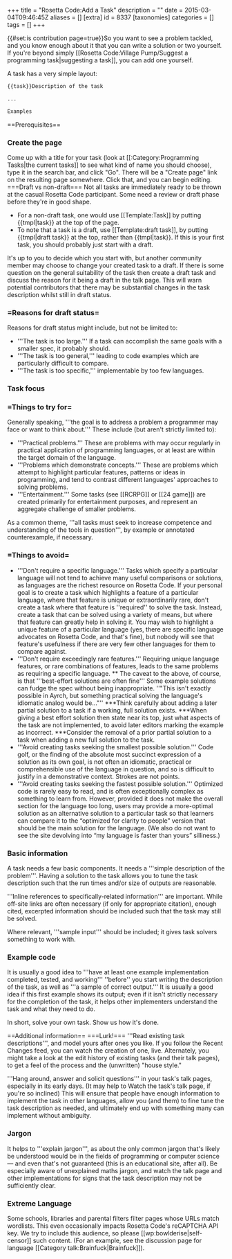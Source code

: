 +++
title = "Rosetta Code:Add a Task"
description = ""
date = 2015-03-04T09:46:45Z
aliases = []
[extra]
id = 8337
[taxonomies]
categories = []
tags = []
+++

{{#set:is contribution page=true}}<!-- prologue. Feel free to help fill this page out; you guys tend to refine this more than I do. This is (currently) mostly a brain dump of my general lines of preference embedded in a structured outline.-->So you want to see a problem tackled, and you know enough about it that you can write a solution or two yourself. If you're beyond simply [[Rosetta Code:Village Pump/Suggest a programming task|suggesting a task]], you can add one yourself.

A task has a very simple layout:

```txt
{{task}}Description of the task

...

Examples
```

==Prerequisites==

### Create the page

Come up with a title for your task (look at [[:Category:Programming Tasks|the current tasks]] to see what kind of name you should choose), type it in the search bar, and click "Go". There will be a "Create page" link on the resulting page somewhere. Click that, and you can begin editing.
===Draft vs non-draft===
Not all tasks are immediately ready to be thrown at the casual Rosetta Code participant. Some need a review or draft phase before they're in good shape.
* For a non-draft task, one would use [[Template:Task]] by putting {{tmpl|task}} at the top of the page.
* To note that a task is a draft, use [[Template:draft task]], by putting {{tmpl|draft task}} at the top, rather than {{tmpl|task}}. If this is your first task, you should probably just start with a draft.

It's up to you to decide which you start with, but another community member may choose to change your created task to a draft. If there is some question on the general suitability of the task then create a draft task and discuss the reason for it being a draft in the talk page. This will warn potential contributors that there may be substantial changes in the task description whilst still in draft status.


### =Reasons for draft status=

Reasons for draft status might include, but not be limited to:
* '''The task is too large.''' If a task can accomplish the same goals with a smaller spec, it probably should.
* '''The task is too general,''' leading to code examples which are particularly difficult to compare.
* '''The task is too specific,''' implementable by too few languages.


### Task focus



### =Things to try for=

Generally speaking, '''the goal is to address a problem a programmer may face or want to think about.''' These include (but aren't strictly limited to):
* '''Practical problems.''' These are problems with may occur regularly in practical application of programming languages, or at least are within the target domain of the language.
* '''Problems which demonstrate concepts.''' These are problems which attempt to highlight particular features, patterns or ideas in programming, and tend to contrast different languages' approaches to solving problems.
* '''Entertainment.''' Some tasks (see [[RCRPG]] or [[24 game]]) are created primarily for entertainment purposes, and represent an aggregate challenge of smaller problems.

As a common theme, '''all tasks must seek to increase competence and understanding of the tools in question''', by example or annotated counterexample, if necessary.


### =Things to avoid=

* '''Don't require a specific language.''' Tasks which specify a particular language will not tend to achieve many useful comparisons or solutions, as languages are the richest resource on Rosetta Code. If your personal goal is to create a task which highlights a feature of a particular language, where that feature is unique or extraordinarily rare, don't create a task where that feature is ''required'' to solve the task. Instead, create a task that can be solved using a variety of means, but where that feature can greatly help in solving it. You may wish to highlight a unique feature of a particular language (yes, there are specific language advocates on Rosetta Code, and that's fine), but nobody will see that feature's usefulness if there are very few other languages for them to compare against.
* '''Don't require exceedingly rare features.''' Requiring unique language features, or rare combinations of features, leads to the same problems as requiring a specific language.
** The caveat to the above, of course, is that '''best-effort solutions are often fine''' Some example solutions can fudge the spec without being inappropriate. ''"This isn't exactly possible in Ayrch, but something practical solving the language's idiomatic analog would be..."''
***Think carefully about adding a later partial solution to a task if a working, full solution exists.
***When giving a best effort solution then state near its top, just what aspects of the task are not implemented, to avoid later editors marking the example as incorrect.
***Consider the removal of a prior partial solution to a task when adding a new full solution to the task.
* '''Avoid creating tasks seeking the smallest possible solution.''' Code golf, or the finding of the absolute most succinct expression of a solution as its own goal, is not often an idiomatic, practical or comprehensible use of the language in question, and so is difficult to justify in a demonstrative context. Strokes are not points.
* '''Avoid creating tasks seeking the fastest possible solution.''' Optimized code is rarely easy to read, and is often exceptionally complex as something to learn from. However, provided it does not make the overall section for the language too long, users may provide a more-optimal solution as an alternative solution to a particular task so that learners can compare it to the “optimized for clarity to people” version that should be the main solution for the language. (We also do not want to see the site devolving into “my language is faster than yours” silliness.)


### Basic information

A task needs a few basic components. It needs a '''simple description of the problem'''. Having a solution to the task allows you to tune the task description such that the run times and/or size of outputs are reasonable.

'''Inline references to specifically-related information''' are important. While off-site links are often necessary (if only for appropriate citation), enough cited, excerpted information should be included such that the task may still be solved.

Where relevant, '''sample input''' should be included; it gives task solvers something to work with.


### Example code

It is usually a good idea to '''have at least one example implementation completed, tested, and working''' ''before'' you start writing the description of the task, as well as '''a sample of correct output.''' It is usually a good idea if this first example shows its output; even if it isn't strictly necessary for the completion of the task, it helps other implementers understand the task and what they need to do.

In short, solve your own task. Show us how it's done.

==Additional information==
===Lurk!===
'''Read existing task descriptions''', and model yours after ones you like. If you follow the Recent Changes feed, you can watch the creation of one, live. Alternately, you might take a look at the edit history of existing tasks (and their talk pages), to get a feel of the process and the (unwritten) "house style."

'''Hang around, answer and solicit questions''' in your task's talk pages, especially in its early days. (It may help to Watch the task's talk page, if you're so inclined) This will ensure that people have enough information to implement the task in other languages, allow you (and them) to fine tune the task description as needed, and ultimately end up with something many can implement without ambiguity.


### Jargon

It helps to '''explain jargon''', as about the only common jargon that's likely be understood would be in the fields of programming or computer science — and even that's not guaranteed (this is an educational site, after all). Be especially aware of unexplained maths jargon, and watch the talk page and other implementations for signs that the task description may not be sufficiently clear.


### Extreme Language

Some schools, libraries and parental filters filter pages whose URLs match wordlists. This even occasionally impacts Rosetta Code's reCAPTCHA API key. We try to include this audience, so please [[wp:bowlderise|self-censor]] such content. (For an example, see the discussion page for language [[Category talk:Brainfuck|Brainfuck]]).

